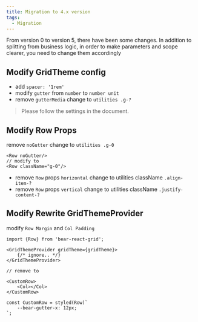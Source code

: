 ```yaml
---
title: Migration to 4.x version
tags:
  - Migration
---
```


From version 0 to version 5, there have been some changes. In addition to splitting from business logic, in order to make parameters and scope clearer, you need to change them accordingly

## Modify GridTheme config

- add `spacer: '1rem'`
- modify `gutter` from `number` to `number unit`
- remove `gutterMedia` change to `utilities .g-?`

> Please follow the settings in the document.

## Modify Row Props

remove `noGutter` change to `utilities .g-0`

```tsx
<Row noGutter/>
// modify to
<Row className="g-0"/>
```

- remove `Row` props `horizontal` change to utilities className `.align-item-?`
- remove `Row` props `vertical` change to utilities className `.justify-content-?`


## Modify Rewrite GridThemeProvider

modify `Row Margin` and `Col Padding`

```tsx
import {Row} from 'bear-react-grid';

<GridThemeProvider gridTheme={gridTheme}>
    {/* ignore.. */}
</GridThemeProvider>

// remove to

<CustomRow>
    <Col></Col>
</CustomRow>    

const CustomRow = styled(Row)`
    --bear-gutter-x: 12px;
`;
```
